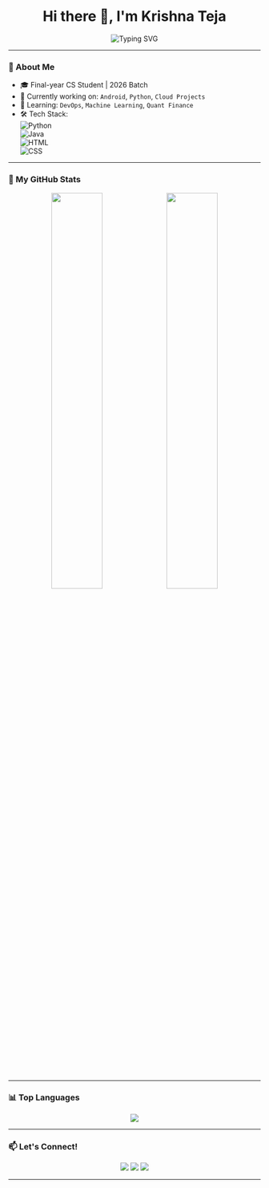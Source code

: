<h1 align="center">
  Hi there 👋, I'm Krishna Teja
</h1>

<p align="center">
  <img src="https://readme-typing-svg.herokuapp.com?font=Fira+Code&size=24&pause=1000&color=36BCF7&center=true&vCenter=true&width=435&lines=Software+Engineer;Tech+Enthusiast;Python+%7C+Java+%7C+Web+Dev;Lifelong+Learner" alt="Typing SVG" />
</p>

---

### 🧠 About Me
- 🎓 Final-year CS Student | 2026 Batch
- 🔭 Currently working on: `Android`, `Python`, `Cloud Projects`
- 🌱 Learning: `DevOps`, `Machine Learning`, `Quant Finance`
- 🛠️ Tech Stack:  
  ![Python](https://img.shields.io/badge/Python-3670A0?style=for-the-badge&logo=python&logoColor=white)  
  ![Java](https://img.shields.io/badge/Java-ED8B00?style=for-the-badge&logo=java&logoColor=white)  
  ![HTML](https://img.shields.io/badge/HTML-E34F26?style=for-the-badge&logo=html5&logoColor=white)  
  ![CSS](https://img.shields.io/badge/CSS-1572B6?style=for-the-badge&logo=css3&logoColor=white)

---

### 🚀 My GitHub Stats

<p align="center">
  <img src="https://github-readme-stats.vercel.app/api?username=Krishna-5122&show_icons=true&theme=radical" width="45%" />
  <img src="https://github-readme-streak-stats.herokuapp.com/?user=Krishna-5122&theme=radical" width="45%" />
</p>

---

### 📊 Top Languages
<p align="center">
  <img src="https://github-readme-stats.vercel.app/api/top-langs/?username=Krishna-5122&layout=compact&theme=tokyonight" />
</p>

---

### 📫 Let's Connect!
<p align="center">
  <a href="https://www.linkedin.com/in/teja-m-v-k-204096301"><img src="https://img.shields.io/badge/-LinkedIn-blue?style=flat-square&logo=Linkedin&logoColor=white"/></a>
  <a href="mailto:mvkp122@gmail.com"><img src="https://img.shields.io/badge/-Email-red?style=flat-square&logo=Gmail&logoColor=white"/></a>
  <a href="https://github.com/Krishna-5122"><img src="https://img.shields.io/badge/-GitHub-black?style=flat-square&logo=github&logoColor=white"/></a>
</p>

---


